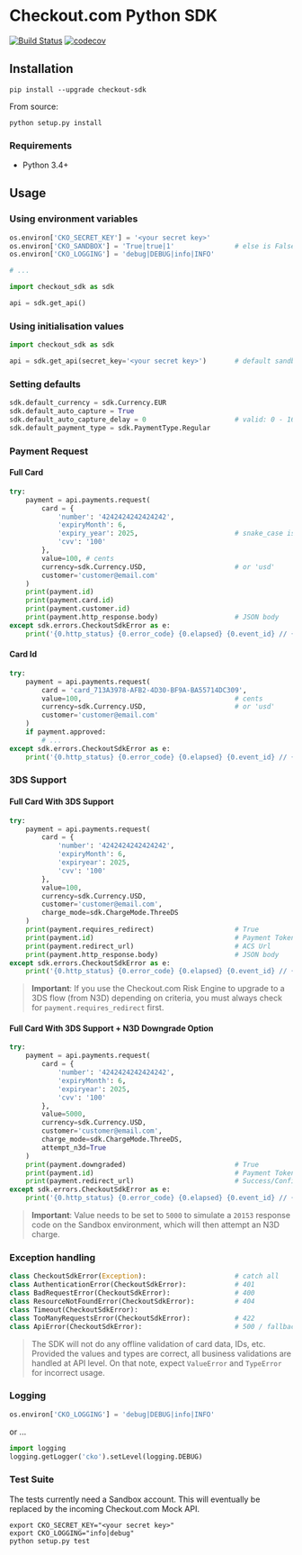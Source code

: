 # Checkout.com Python SDK

[![Build Status](https://travis-ci.org/checkout/checkout-sdk-python.svg?branch=dev-unified-payments)](https://travis-ci.org/checkout/checkout-sdk-python)
[![codecov](https://codecov.io/gh/checkout/checkout-sdk-python/branch/dev-unified-payments/graph/badge.svg)](https://codecov.io/gh/checkout/checkout-sdk-python)

## Installation

    pip install --upgrade checkout-sdk

From source:

    python setup.py install

### Requirements

* Python 3.4+

## Usage

### Using environment variables

``` python
os.environ['CKO_SECRET_KEY'] = '<your secret key>'
os.environ['CKO_SANDBOX'] = 'True|true|1'               # else is False (Production)
os.environ['CKO_LOGGING'] = 'debug|DEBUG|info|INFO'

# ...

import checkout_sdk as sdk

api = sdk.get_api()
```

### Using initialisation values

``` python
import checkout_sdk as sdk

api = sdk.get_api(secret_key='<your secret key>')       # default sandbox = True
```

### Setting defaults

``` python
sdk.default_currency = sdk.Currency.EUR
sdk.default_auto_capture = True
sdk.default_auto_capture_delay = 0                      # valid: 0 - 168 (hours)
sdk.default_payment_type = sdk.PaymentType.Regular
```

### Payment Request

#### Full Card

``` python
try:
    payment = api.payments.request(
        card = {
            'number': '4242424242424242',
            'expiryMonth': 6,
            'expiry_year': 2025,                        # snake_case is auto converted
            'cvv': '100'
        },
        value=100, # cents
        currency=sdk.Currency.USD,                      # or 'usd'
        customer='customer@email.com'
    )
    print(payment.id)
    print(payment.card.id)
    print(payment.customer.id)
    print(payment.http_response.body)                   # JSON body
except sdk.errors.CheckoutSdkError as e:
    print('{0.http_status} {0.error_code} {0.elapsed} {0.event_id} // {0.message}'.format(e))
```

#### Card Id

``` python
try:
    payment = api.payments.request(
        card = 'card_713A3978-AFB2-4D30-BF9A-BA55714DC309',
        value=100,                                      # cents
        currency=sdk.Currency.USD,                      # or 'usd'
        customer='customer@email.com'
    )
    if payment.approved:
        # ...
except sdk.errors.CheckoutSdkError as e:
    print('{0.http_status} {0.error_code} {0.elapsed} {0.event_id} // {0.message}'.format(e))
```

### 3DS Support

#### Full Card With 3DS Support

``` python
try:
    payment = api.payments.request(
        card = {
            'number': '4242424242424242',
            'expiryMonth': 6,
            'expiryear': 2025,
            'cvv': '100'
        },
        value=100,
        currency=sdk.Currency.USD,
        customer='customer@email.com',
        charge_mode=sdk.ChargeMode.ThreeDS
    )
    print(payment.requires_redirect)                    # True
    print(payment.id)                                   # Payment Token
    print(payment.redirect_url)                         # ACS Url
    print(payment.http_response.body)                   # JSON body
except sdk.errors.CheckoutSdkError as e:
    print('{0.http_status} {0.error_code} {0.elapsed} {0.event_id} // {0.message}'.format(e))
```

> **Important**: If you use the Checkout.com Risk Engine to upgrade to a 3DS flow (from N3D) depending on criteria, you must always check for `payment.requires_redirect` first.

#### Full Card With 3DS Support + N3D Downgrade Option

``` python
try:
    payment = api.payments.request(
        card = {
            'number': '4242424242424242',
            'expiryMonth': 6,
            'expiryear': 2025,
            'cvv': '100'
        },
        value=5000,
        currency=sdk.Currency.USD,
        customer='customer@email.com',
        charge_mode=sdk.ChargeMode.ThreeDS,
        attempt_n3d=True
    )
    print(payment.downgraded)                           # True
    print(payment.id)                                   # Payment Token
    print(payment.redirect_url)                         # Success/Confirmation Url
except sdk.errors.CheckoutSdkError as e:
    print('{0.http_status} {0.error_code} {0.elapsed} {0.event_id} // {0.message}'.format(e))
```

> **Important**: Value needs to be set to `5000` to simulate a `20153` response code on the Sandbox environment, which will then attempt an N3D charge.

### Exception handling

``` python
class CheckoutSdkError(Exception):                      # catch all
class AuthenticationError(CheckoutSdkError):            # 401
class BadRequestError(CheckoutSdkError):                # 400
class ResourceNotFoundError(CheckoutSdkError):          # 404
class Timeout(CheckoutSdkError):
class TooManyRequestsError(CheckoutSdkError):           # 422
class ApiError(CheckoutSdkError):                       # 500 / fallback
```

> The SDK will not do any offline validation of card data, IDs, etc. Provided the values and types are correct, all business validations are handled at API level. On that note, expect `ValueError` and `TypeError` for incorrect usage.

### Logging

```python
os.environ['CKO_LOGGING'] = 'debug|DEBUG|info|INFO'
```

or ...

```python
import logging
logging.getLogger('cko').setLevel(logging.DEBUG)
```

### Test Suite

The tests currently need a Sandbox account. This will eventually be replaced by the incoming Checkout.com Mock API.

```
export CKO_SECRET_KEY="<your secret key>"
export CKO_LOGGING="info|debug"
python setup.py test
```